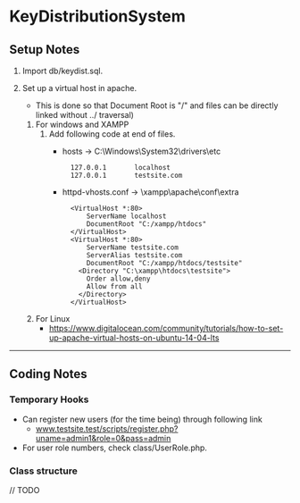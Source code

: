 # KeyDistributionSystem

## Setup Notes

1. Import db/keydist.sql.
2. Set up a virtual host in apache. 
    - This is done so that Document Root is "/" and files can be directly linked without ../ traversal)
    
    1. For windows and XAMPP
        1. Add following code at end of files.
            * hosts -> C:\Windows\System32\drivers\etc
        
                    127.0.0.1       localhost
                    127.0.0.1       testsite.com

            * httpd-vhosts.conf -> <Location>\xampp\apache\conf\extra
            
                    <VirtualHost *:80>
                        ServerName localhost
                        DocumentRoot "C:/xampp/htdocs"
                    </VirtualHost>
                    <VirtualHost *:80>
                        ServerName testsite.com
                        ServerAlias testsite.com
                        DocumentRoot "C:/xampp/htdocs/testsite"
                      <Directory "C:\xampp\htdocs\testsite">
                        Order allow,deny
                        Allow from all
                      </Directory>
                    </VirtualHost>
	
	1. For Linux
	    * https://www.digitalocean.com/community/tutorials/how-to-set-up-apache-virtual-hosts-on-ubuntu-14-04-lts

<hr>

## Coding Notes

### Temporary Hooks

* Can register new users (for the time being) through following link
    * www.testsite.test/scripts/register.php?uname=admin1&role=0&pass=admin
* For user role numbers, check class/UserRole.php.

### Class structure

// TODO
